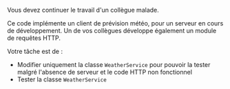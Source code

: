 Vous devez continuer le travail d'un collègue malade.

Ce code implémente un client de prévision météo, pour un serveur en cours de développement.
Un de vos collègues développe également un module de requêtes HTTP.

Votre tâche est de :
- Modifier uniquement la classe `WeatherService` pour pouvoir la tester malgré l'absence de serveur et le code HTTP non fonctionnel
- Tester la classe `WeatherService`
